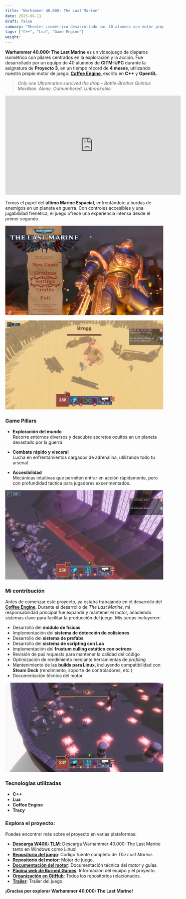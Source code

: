 ```yaml
---
title: "Warhammer 40.000: The Last Marine"
date: 2025-06-11
draft: false
summary: "Shooter isométrico desarrollado por 40 alumnos con motor propio en 4 meses"
tags: ["C++", "Lua", "Game Engine"]
weight:
---
```


**Warhammer 40.000: The Last Marine** es un videojuego de disparos isométrico con pilares centrados en la exploración y la acción. Fue desarrollado por un equipo de 40 alumnos de **CITM-UPC** durante la asignatura de **Proyecto 3**, en un tiempo récord de **4 meses**, utilizando nuestro propio motor de juego: [**Coffee Engine**](/projects/coffee-engine/), escrito en **C++** y **OpenGL**.

> *Only one Ultramarine survived the drop – Battle-Brother Quintus Maxillian. Alone. Outnumbered. Unbreakable.*

<iframe width="560" height="315" src="https://www.youtube.com/embed/pNp_OPTwnTo?si=zX3H7H6xo-4vuOib" title="YouTube video player" frameborder="0" allow="accelerometer; autoplay; clipboard-write; encrypted-media; gyroscope; picture-in-picture; web-share" referrerpolicy="strict-origin-when-cross-origin" allowfullscreen></iframe>

Tomas el papel del **último Marine Espacial**, enfrentándote a hordas de enemigos en un planeta en guerra. Con controles accesibles y una jugabilidad frenética, el juego ofrece una experiencia intensa desde el primer segundo.

![](img_1.png)

![](img_2.jpg)

### Game Pillars

- **Exploración del mundo**  
  Recorre entornos diversos y descubre secretos ocultos en un planeta devastado por la guerra.

- **Combate rápido y visceral**  
  Lucha en enfrentamientos cargados de adrenalina, utilizando todo tu arsenal.

- **Accesibilidad**  
  Mecánicas intuitivas que permiten entrar en acción rápidamente, pero con profundidad táctica para jugadores experimentados.

![](img_3.png)

### Mi contribución

Antes de comenzar este proyecto, ya estaba trabajando en el desarrollo del [**Coffee Engine**](/projects/coffee-engine/). Durante el desarrollo de *The Last Marine*, mi responsabilidad principal fue expandir y mantener el motor, añadiendo sistemas clave para facilitar la producción del juego. Mis tareas incluyeron:

- Desarrollo del **módulo de físicas**
- Implementación del **sistema de detección de colisiones**
- Desarrollo del **sistema de prefabs**
- Desarrollo del **sistema de scripting con Lua**
- Implementación del **frustum culling estático con octrees**
- Revisión de *pull requests* para mantener la calidad del código
- Optimización de rendimiento mediante herramientas de *profiling*
- Mantenimiento de las **builds para Linux**, incluyendo compatibilidad con **Steam Deck** (rendimiento, soporte de controladores, etc.)
- Documentación técnica del motor

![](img_4.jpg)

### Tecnologías utilizadas

- **C++**
- **Lua**
- **Coffee Engine**
- **Tracy**

### Explora el proyecto:

Puedes encontrar más sobre el proyecto en varias plataformas:

- [**Descarga W40K: TLM**](https://burned-games.github.io/downloads): Descarga Warhammer 40.000: The Last Marine tanto en Windows como Linux!
- [**Repositorio del juego**](https://github.com/Burned-Games/W40K-TLM): Código fuente completo de *The Last Marine*.
- [**Repositorio del motor**](https://github.com/Burned-Games/Coffee-Engine): Motor de juego.
- [**Documentación del motor**](https://burned-games.github.io/Coffee-Engine/): Documentación técnica del motor y guías.
- [**Página web de Burned Games**](https://burned-games.github.io/): Información del equipo y el proyecto.
- [**Organización en GitHub**](https://github.com/Burned-Games): Todos los repositorios relacionados.
- [**Trailer**](https://www.youtube.com/watch?v=pNp_OPTwnTo): Trailer del juego.

**¡Gracias por explorar Warhammer 40.000: The Last Marine!**
